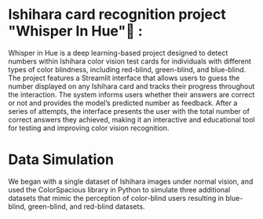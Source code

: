 # Ishihara card recognition project "Whisper In Hue"🌈 :
Whisper in Hue is a deep learning-based project designed to detect numbers within Ishihara color vision test cards for individuals with different types of color blindness, including red-blind, green-blind, and blue-blind. The project features a Streamlit interface that allows users to guess the number displayed on any Ishihara card and tracks their progress throughout the interaction. The system informs users whether their answers are correct or not and provides the model’s predicted number as feedback. After a series of attempts, the interface presents the user with the total number of correct answers they achieved, making it an interactive and educational tool for testing and improving color vision recognition.

# Data Simulation
We began with a single dataset of Ishihara images under normal vision, and used the ColorSpacious library in Python to simulate three additional datasets that mimic the perception of color-blind users resulting in blue-blind, green-blind, and red-blind datasets.
